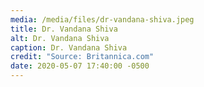 ```yaml
---
media: /media/files/dr-vandana-shiva.jpeg
title: Dr. Vandana Shiva
alt: Dr. Vandana Shiva
caption: Dr. Vandana Shiva
credit: "Source: Britannica.com"
date: 2020-05-07 17:40:00 -0500
---
```

